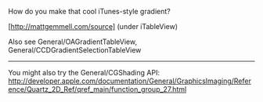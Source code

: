 How do you make that cool iTunes-style gradient? 

[http://mattgemmell.com/source] (under iTableView)

Also see General/OAGradientTableView, General/CCDGradientSelectionTableView

----

You might also try the General/CGShading API: http://developer.apple.com/documentation/General/GraphicsImaging/Reference/Quartz_2D_Ref/qref_main/function_group_27.html